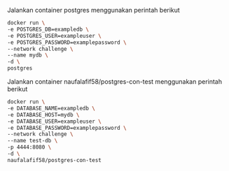 Jalankan container postgres menggunakan perintah berikut

```{.bash .copy}
docker run \
-e POSTGRES_DB=exampledb \
-e POSTGRES_USER=exampleuser \
-e POSTGRES_PASSWORD=examplepassword \
--network challenge \
--name mydb \
-d \
postgres
```

Jalankan container naufalafif58/postgres-con-test menggunakan perintah berikut

```{.bash .copy}
docker run \
-e DATABASE_NAME=exampledb \
-e DATABASE_HOST=mydb \
-e DATABASE_USER=exampleuser \
-e DATABASE_PASSWORD=examplepassword \
--network challenge \
--name test-db \
-p 4444:8080 \
-d \
naufalafif58/postgres-con-test
```
